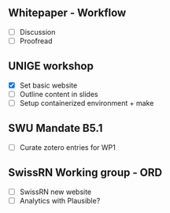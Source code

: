 ## Whitepaper - Workflow
-  [ ]  Discussion
-  [ ]  Proofread 

## UNIGE workshop 
-  [x]  Set basic website
-  [ ]  Outline content in slides
-  [ ]  Setup containerized environment + make

## SWU Mandate B5.1
-  [ ]  Curate zotero entries for WP1 

## SwissRN Working group - ORD 
-  [ ]  SwissRN new website 
-  [ ]  Analytics with Plausible? 

